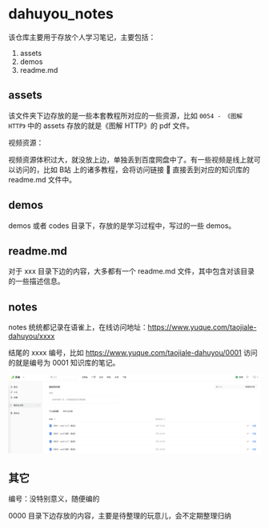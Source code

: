 # dahuyou_notes



该仓库主要用于存放个人学习笔记，主要包括：

1. assets
2. demos
3. readme.md



## assets

该文件夹下边存放的是一些本套教程所对应的一些资源，比如 `0054 - 《图解 HTTP》` 中的 assets 存放的就是《图解 HTTP》的 pdf 文件。



视频资源：

视频资源体积过大，就没放上边，单独丢到百度网盘中了。有一些视频是线上就可以访问的，比如 B站 上的诸多教程，会将访问链接 🔗 直接丢到对应的知识库的 readme.md 文件中。



## demos

demos 或者 codes 目录下，存放的是学习过程中，写过的一些 demos。


## readme.md

对于 xxx 目录下边的内容，大多都有一个 readme.md 文件，其中包含对该目录的一些描述信息。



## notes

notes 统统都记录在语雀上，在线访问地址：https://www.yuque.com/taojiale-dahuyou/xxxx



结尾的 xxxx 编号，比如 https://www.yuque.com/taojiale-dahuyou/0001 访问的就是编号为 0001 知识库的笔记。



![image-20220630171914589](https://raw.githubusercontent.com/123taojiale/dahuyou_picture/main/blogs/202206301719842.png)



## 其它

编号：没特别意义，随便编的

0000 目录下边存放的内容，主要是待整理的玩意儿，会不定期整理归纳


